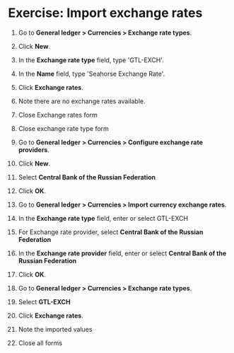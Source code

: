 Exercise: Import exchange rates
===============================

1.  Go to **General ledger \> Currencies \> Exchange rate types**.

2.  Click **New**.

3.  In the **Exchange rate type** field, type 'GTL-EXCH'.

4.  In the **Name** field, type 'Seahorse Exchange Rate'.

5.  Click **Exchange rates**.

6.  Note there are no exchange rates available.

7.  Close Exchange rates form

8.  Close exchange rate type form

9.  Go to **General ledger \> Currencies \> Configure exchange rate providers**.

10. Click **New**.

11. Select **Central Bank of the Russian Federation**

12. Click **OK**.

13. Go to **General ledger \> Currencies \> Import currency exchange rates**.

14. In the **Exchange rate type** field, enter or select GTL-EXCH

15. For Exchange rate provider, select **Central Bank of the Russian
    Federation**

16. In the **Exchange rate provider** field, enter or select **Central Bank of
    the Russian Federation**

17. Click **OK**.

18. Go to **General ledger \> Currencies \> Exchange rate types**.

19. Select **GTL-EXCH**

20. Click **Exchange rates**.

21. Note the imported values

22. Close all forms
